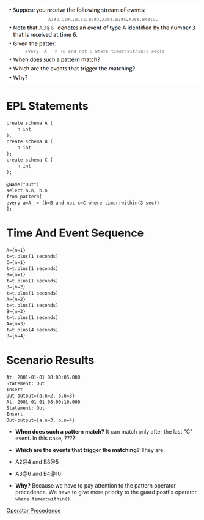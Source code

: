 ![ExerciseText_N1](ExerciseText_N1.png)
# EPL Statements

```
create schema A (
	n int
);
create schema B (
	n int
);
create schema C (
	n int
);

@Name("Out")
select a.n, b.n
from pattern[
every a=A -> (b=B and not c=C where timer:within(3 sec))
];
```

# Time And Event Sequence

```
A={n=1}
t=t.plus(1 seconds)
C={n=1}
t=t.plus(1 seconds)
B={n=1}
t=t.plus(1 seconds)
B={n=2}
t=t.plus(1 seconds)
A={n=2}
t=t.plus(1 seconds)
B={n=3}
t=t.plus(1 seconds)
A={n=3}
t=t.plus(4 seconds)
B={n=4}
```

# Scenario Results

```
At: 2001-01-01 08:00:05.000
Statement: Out
Insert
Out-output={a.n=2, b.n=3}
At: 2001-01-01 08:00:10.000
Statement: Out
Insert
Out-output={a.n=3, b.n=4}
```

- **When does such a pattern match?**
It can match only after the last "C" event.
In this case, ????

- **Which are the events that trigger the matching?**
They are: 
 - A2@4 and B3@5
 - A3@6 and B4@10

- **Why?**
Because we have to pay attention to the pattern operator precedence. 
We have to give more priority to the guard postfix operator `where timer:within()`.

[Operator Precedence](http://esper.espertech.com/release-5.4.0/esper-reference/html/event_patterns.html#pattern-op-precedence)
